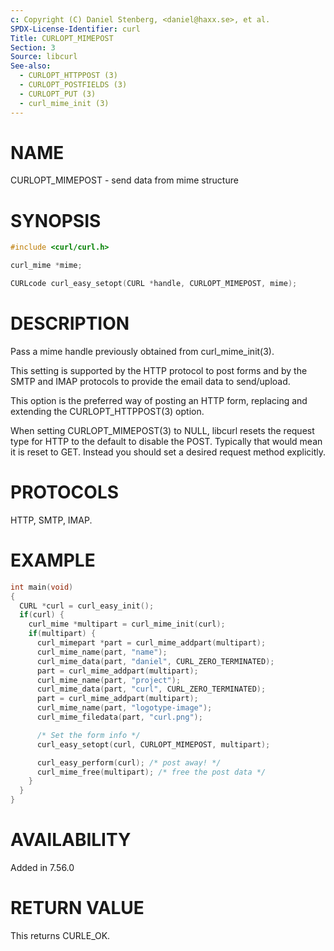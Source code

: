 ```yaml
---
c: Copyright (C) Daniel Stenberg, <daniel@haxx.se>, et al.
SPDX-License-Identifier: curl
Title: CURLOPT_MIMEPOST
Section: 3
Source: libcurl
See-also:
  - CURLOPT_HTTPPOST (3)
  - CURLOPT_POSTFIELDS (3)
  - CURLOPT_PUT (3)
  - curl_mime_init (3)
---
```


# NAME

CURLOPT_MIMEPOST - send data from mime structure

# SYNOPSIS

~~~c
#include <curl/curl.h>

curl_mime *mime;

CURLcode curl_easy_setopt(CURL *handle, CURLOPT_MIMEPOST, mime);
~~~

# DESCRIPTION

Pass a mime handle previously obtained from curl_mime_init(3).

This setting is supported by the HTTP protocol to post forms and by the
SMTP and IMAP protocols to provide the email data to send/upload.

This option is the preferred way of posting an HTTP form, replacing and
extending the CURLOPT_HTTPPOST(3) option.

When setting CURLOPT_MIMEPOST(3) to NULL, libcurl resets the request
type for HTTP to the default to disable the POST. Typically that would mean it
is reset to GET. Instead you should set a desired request method explicitly.

# PROTOCOLS

HTTP, SMTP, IMAP.

# EXAMPLE

~~~c
int main(void)
{
  CURL *curl = curl_easy_init();
  if(curl) {
    curl_mime *multipart = curl_mime_init(curl);
    if(multipart) {
      curl_mimepart *part = curl_mime_addpart(multipart);
      curl_mime_name(part, "name");
      curl_mime_data(part, "daniel", CURL_ZERO_TERMINATED);
      part = curl_mime_addpart(multipart);
      curl_mime_name(part, "project");
      curl_mime_data(part, "curl", CURL_ZERO_TERMINATED);
      part = curl_mime_addpart(multipart);
      curl_mime_name(part, "logotype-image");
      curl_mime_filedata(part, "curl.png");

      /* Set the form info */
      curl_easy_setopt(curl, CURLOPT_MIMEPOST, multipart);

      curl_easy_perform(curl); /* post away! */
      curl_mime_free(multipart); /* free the post data */
    }
  }
}
~~~

# AVAILABILITY

Added in 7.56.0

# RETURN VALUE

This returns CURLE_OK.
